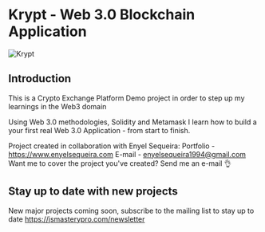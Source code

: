 # Krypt - Web 3.0 Blockchain Application
![Krypt](https://i.ibb.co/DVF4tNW/image.png)

## Introduction
This is a Crypto Exchange Platform Demo project in order to step up my learnings in the Web3 domain

Using Web 3.0 methodologies, Solidity and Metamask I learn how to build a your first real Web 3.0 Application - from start to finish.

Project created in collaboration with Enyel Sequeira: 
Portfolio - https://www.enyelsequeira.com
E-mail - enyelsequeira1994@gmail.com
Want me to cover the project you've created? Send me an e-mail 👌

## Stay up to date with new projects
New major projects coming soon, subscribe to the mailing list to stay up to date https://jsmasterypro.com/newsletter
